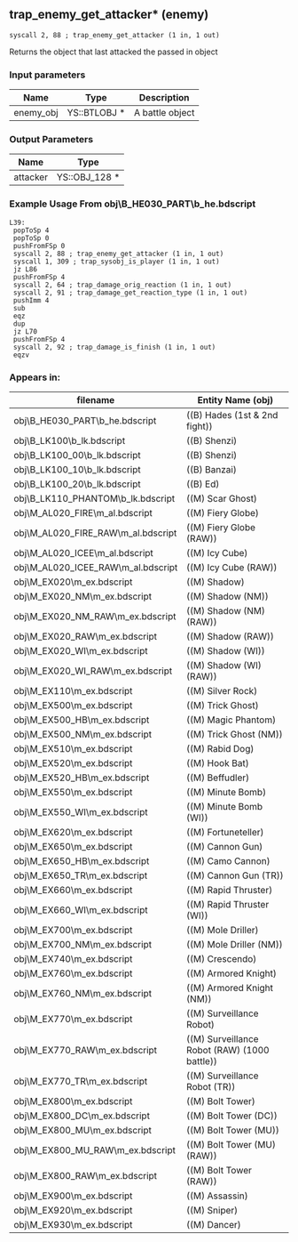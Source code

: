 ## trap_enemy_get_attacker* (enemy)

`syscall 2, 88 ; trap_enemy_get_attacker (1 in, 1 out)`

Returns the object that last attacked the passed in object

### Input parameters
| Name | Type | Description
|------|------|------------
| enemy_obj   | YS::BTLOBJ *   | A battle object


### Output Parameters
| Name | Type
|------|-----
| attacker   | YS::OBJ_128 *   
### Example Usage From obj\B_HE030_PART\b_he.bdscript
```plaintext
L39:
 popToSp 4
 popToSp 0
 pushFromFSp 0
 syscall 2, 88 ; trap_enemy_get_attacker (1 in, 1 out)
 syscall 1, 309 ; trap_sysobj_is_player (1 in, 1 out)
 jz L86
 pushFromFSp 4
 syscall 2, 64 ; trap_damage_orig_reaction (1 in, 1 out)
 syscall 2, 91 ; trap_damage_get_reaction_type (1 in, 1 out)
 pushImm 4
 sub 
 eqz 
 dup 
 jz L70
 pushFromFSp 4
 syscall 2, 92 ; trap_damage_is_finish (1 in, 1 out)
 eqzv
```


### Appears in:
| filename | Entity Name (obj)
|----------|-------------
| obj\B_HE030_PART\b_he.bdscript       | ((B) Hades (1st & 2nd fight))          
| obj\B_LK100\b_lk.bdscript       | ((B) Shenzi)          
| obj\B_LK100_00\b_lk.bdscript       | ((B) Shenzi)          
| obj\B_LK100_10\b_lk.bdscript       | ((B) Banzai)          
| obj\B_LK100_20\b_lk.bdscript       | ((B) Ed)          
| obj\B_LK110_PHANTOM\b_lk.bdscript       | ((M) Scar Ghost)          
| obj\M_AL020_FIRE\m_al.bdscript       | ((M) Fiery Globe)          
| obj\M_AL020_FIRE_RAW\m_al.bdscript       | ((M) Fiery Globe (RAW))          
| obj\M_AL020_ICEE\m_al.bdscript       | ((M) Icy Cube)          
| obj\M_AL020_ICEE_RAW\m_al.bdscript       | ((M) Icy Cube (RAW))          
| obj\M_EX020\m_ex.bdscript       | ((M) Shadow)          
| obj\M_EX020_NM\m_ex.bdscript       | ((M) Shadow (NM))          
| obj\M_EX020_NM_RAW\m_ex.bdscript       | ((M) Shadow (NM) (RAW))          
| obj\M_EX020_RAW\m_ex.bdscript       | ((M) Shadow (RAW))          
| obj\M_EX020_WI\m_ex.bdscript       | ((M) Shadow (WI))          
| obj\M_EX020_WI_RAW\m_ex.bdscript       | ((M) Shadow (WI) (RAW))          
| obj\M_EX110\m_ex.bdscript       | ((M) Silver Rock)          
| obj\M_EX500\m_ex.bdscript       | ((M) Trick Ghost)          
| obj\M_EX500_HB\m_ex.bdscript       | ((M) Magic Phantom)          
| obj\M_EX500_NM\m_ex.bdscript       | ((M) Trick Ghost (NM))          
| obj\M_EX510\m_ex.bdscript       | ((M) Rabid Dog)          
| obj\M_EX520\m_ex.bdscript       | ((M) Hook Bat)          
| obj\M_EX520_HB\m_ex.bdscript       | ((M) Beffudler)          
| obj\M_EX550\m_ex.bdscript       | ((M) Minute Bomb)          
| obj\M_EX550_WI\m_ex.bdscript       | ((M) Minute Bomb (WI))          
| obj\M_EX620\m_ex.bdscript       | ((M) Fortuneteller)          
| obj\M_EX650\m_ex.bdscript       | ((M) Cannon Gun)          
| obj\M_EX650_HB\m_ex.bdscript       | ((M) Camo Cannon)          
| obj\M_EX650_TR\m_ex.bdscript       | ((M) Cannon Gun (TR))          
| obj\M_EX660\m_ex.bdscript       | ((M) Rapid Thruster)          
| obj\M_EX660_WI\m_ex.bdscript       | ((M) Rapid Thruster (WI))          
| obj\M_EX700\m_ex.bdscript       | ((M) Mole Driller)          
| obj\M_EX700_NM\m_ex.bdscript       | ((M) Mole Driller (NM))          
| obj\M_EX740\m_ex.bdscript       | ((M) Crescendo)          
| obj\M_EX760\m_ex.bdscript       | ((M) Armored Knight)          
| obj\M_EX760_NM\m_ex.bdscript       | ((M) Armored Knight (NM))          
| obj\M_EX770\m_ex.bdscript       | ((M) Surveillance Robot)          
| obj\M_EX770_RAW\m_ex.bdscript       | ((M) Surveillance Robot (RAW) (1000 battle))          
| obj\M_EX770_TR\m_ex.bdscript       | ((M) Surveillance Robot (TR))          
| obj\M_EX800\m_ex.bdscript       | ((M) Bolt Tower)          
| obj\M_EX800_DC\m_ex.bdscript       | ((M) Bolt Tower (DC))          
| obj\M_EX800_MU\m_ex.bdscript       | ((M) Bolt Tower (MU))          
| obj\M_EX800_MU_RAW\m_ex.bdscript       | ((M) Bolt Tower (MU) (RAW))          
| obj\M_EX800_RAW\m_ex.bdscript       | ((M) Bolt Tower (RAW))          
| obj\M_EX900\m_ex.bdscript       | ((M) Assassin)          
| obj\M_EX920\m_ex.bdscript       | ((M) Sniper)          
| obj\M_EX930\m_ex.bdscript       | ((M) Dancer)          



